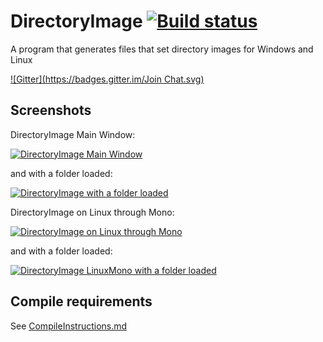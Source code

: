 # DirectoryImage [![Build status](https://ci.appveyor.com/api/projects/status/3ykcx6ojkf612tou)](https://ci.appveyor.com/project/Walkman100/directoryimage)
A program that generates files that set directory images for Windows and Linux

[![Gitter](https://badges.gitter.im/Join Chat.svg)](https://gitter.im/Walkman100/Walkman?utm_source=badge&utm_medium=badge&utm_campaign=pr-badge&utm_content=badge)

## Screenshots
DirectoryImage Main Window:

[![DirectoryImage Main Window](http://walkman100.github.io/Walkman/Images/WindowsProjectsScreenshots/DirectoryImage/MainWindow.png "DirectoryImage Main Window")](http://walkman100.github.io/Walkman/Images/WindowsProjectsScreenshots/DirectoryImage/MainWindow.png)

and with a folder loaded:

[![DirectoryImage with a folder loaded](http://walkman100.github.io/Walkman/Images/WindowsProjectsScreenshots/DirectoryImage/MainWindowFolderLoaded.png "DirectoryImage with a folder loaded")](http://walkman100.github.io/Walkman/Images/WindowsProjectsScreenshots/DirectoryImage/MainWindowFolderLoaded.png)

DirectoryImage on Linux through Mono:

[![DirectoryImage on Linux through Mono](http://walkman100.github.io/Walkman/Images/WindowsProjectsScreenshots/DirectoryImage/LinuxMono.png "DirectoryImage on Linux through Mono")](http://walkman100.github.io/Walkman/Images/WindowsProjectsScreenshots/DirectoryImage/LinuxMono.png)

and with a folder loaded:

[![DirectoryImage LinuxMono with a folder loaded](http://walkman100.github.io/Walkman/Images/WindowsProjectsScreenshots/DirectoryImage/LinuxMonoFolderLoaded.png "DirectoryImage LinuxMono with a folder loaded")](http://walkman100.github.io/Walkman/Images/WindowsProjectsScreenshots/DirectoryImage/LinuxMonoFolderLoaded.png)

## Compile requirements
See [CompileInstructions.md](https://github.com/Walkman100/WinCompile/blob/master/CompileInstructions.md)
